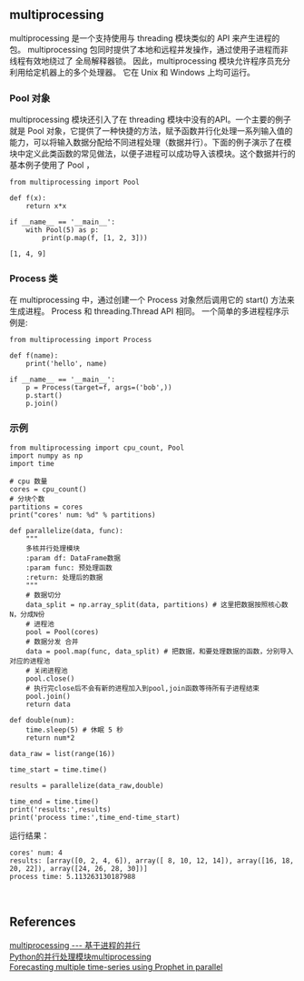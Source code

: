 ## multiprocessing
multiprocessing 是一个支持使用与 threading 模块类似的 API 来产生进程的包。 multiprocessing 包同时提供了本地和远程并发操作，通过使用子进程而非线程有效地绕过了 全局解释器锁。 因此，multiprocessing 模块允许程序员充分利用给定机器上的多个处理器。 它在 Unix 和 Windows 上均可运行。
### Pool 对象
multiprocessing 模块还引入了在 threading 模块中没有的API。一个主要的例子就是 Pool 对象，它提供了一种快捷的方法，赋予函数并行化处理一系列输入值的能力，可以将输入数据分配给不同进程处理（数据并行）。下面的例子演示了在模块中定义此类函数的常见做法，以便子进程可以成功导入该模块。这个数据并行的基本例子使用了 Pool ，
```
from multiprocessing import Pool

def f(x):
    return x*x

if __name__ == '__main__':
    with Pool(5) as p:
        print(p.map(f, [1, 2, 3]))
```
```
[1, 4, 9]

```
### Process 类
在 multiprocessing 中，通过创建一个 Process 对象然后调用它的 start() 方法来生成进程。 Process 和 threading.Thread API 相同。 一个简单的多进程程序示例是:
```
from multiprocessing import Process

def f(name):
    print('hello', name)

if __name__ == '__main__':
    p = Process(target=f, args=('bob',))
    p.start()
    p.join()
```
### 示例
```
from multiprocessing import cpu_count, Pool
import numpy as np
import time

# cpu 数量
cores = cpu_count()
# 分块个数
partitions = cores
print("cores' num: %d" % partitions)

def parallelize(data, func):
    """
    多核并行处理模块
    :param df: DataFrame数据
    :param func: 预处理函数
    :return: 处理后的数据
    """
    # 数据切分
    data_split = np.array_split(data, partitions) # 这里把数据按照核心数N，分成N份
    # 进程池
    pool = Pool(cores)
    # 数据分发 合并
    data = pool.map(func, data_split) # 把数据，和要处理数据的函数，分别导入对应的进程池
    # 关闭进程池
    pool.close()
    # 执行完close后不会有新的进程加入到pool,join函数等待所有子进程结束
    pool.join()
    return data

def double(num):
    time.sleep(5) # 休眠 5 秒
    return num*2

data_raw = list(range(16))

time_start = time.time()

results = parallelize(data_raw,double)

time_end = time.time()
print('results:',results)
print('process time:',time_end-time_start)

```
运行结果：
```
cores' num: 4
results: [array([0, 2, 4, 6]), array([ 8, 10, 12, 14]), array([16, 18, 20, 22]), array([24, 26, 28, 30])]
process time: 5.113263130187988
```

&nbsp;
## References
[multiprocessing --- 基于进程的并行](https://docs.python.org/zh-cn/3/library/multiprocessing.html)  
[Python的并行处理模块multiprocessing](https://blog.csdn.net/qq_42067550/article/details/106129902)   
[Forecasting multiple time-series using Prophet in parallel](https://medium.com/spikelab/forecasting-multiples-time-series-using-prophet-in-parallel-2515abd1a245)
